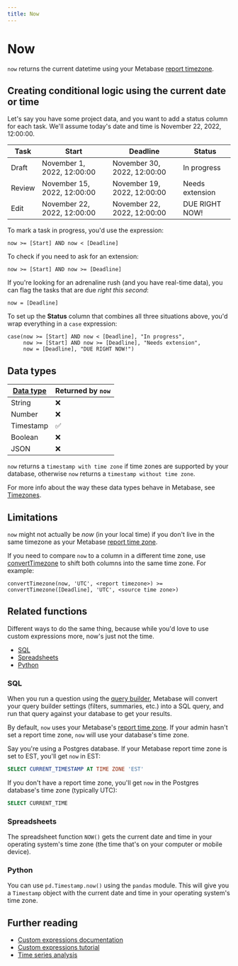 ```yaml
---
title: Now
---
```


# Now

`now` returns the current datetime using your Metabase [report timezone](../../../../configuring-metabase/localization.md#report-timezone).

## Creating conditional logic using the current date or time

Let's say you have some project data, and you want to add a status column for each task. We'll assume today's date and time is November 22, 2022, 12:00:00.

| Task   | Start                       | Deadline                    | Status          |
| ------ | --------------------------- | --------------------------- | --------------- |
| Draft  | November 1, 2022, 12:00:00  | November 30, 2022, 12:00:00 | In progress     |
| Review | November 15, 2022, 12:00:00 | November 19, 2022, 12:00:00 | Needs extension |
| Edit   | November 22, 2022, 12:00:00 | November 22, 2022, 12:00:00 | DUE RIGHT NOW!  |

To mark a task in progress, you'd use the expression:

```
now >= [Start] AND now < [Deadline]
```

To check if you need to ask for an extension:

```
now >= [Start] AND now >= [Deadline]
```

If you're looking for an adrenaline rush (and you have real-time data), you can flag the tasks that are due _right this second_:

```
now = [Deadline]
```

To set up the **Status** column that combines all three situations above, you'd wrap everything in a `case` expression:

```
case(now >= [Start] AND now < [Deadline], "In progress",
     now >= [Start] AND now >= [Deadline], "Needs extension",
     now = [Deadline], "DUE RIGHT NOW!")
```

## Data types

| [Data type](https://www.metabase.com/learn/grow-your-data-skills/data-fundamentals/data-types-overview#examples-of-data-types) | Returned by `now` |
| ------------------------------------------------------------------------------------------------------------------------------ | ----------------- |
| String                                                                                                                         | ❌                |
| Number                                                                                                                         | ❌                |
| Timestamp                                                                                                                      | ✅                |
| Boolean                                                                                                                        | ❌                |
| JSON                                                                                                                           | ❌                |

`now` returns a `timestamp with time zone` if time zones are supported by your database, otherwise `now` returns a `timestamp without time zone`.

For more info about the way these data types behave in Metabase, see [Timezones](../../../../configuring-metabase/timezones.md#data-types).

## Limitations

`now` might not actually be _now_ (in your local time) if you don't live in the same timezone as your Metabase [report time zone](../../../../configuring-metabase/localization.md#report-timezone).

If you need to compare `now` to a column in a different time zone, use [convertTimezone](../converttimezone.md) to shift both columns into the same time zone. For example:

```
convertTimezone(now, 'UTC', <report timezone>) >= convertTimezone([Deadline], 'UTC', <source time zone>)
```

## Related functions

Different ways to do the same thing, because while you'd love to use custom expressions more, now's just not the time.

- [SQL](#sql)
- [Spreadsheets](#spreadsheets)
- [Python](#python)

### SQL

When you run a question using the [query builder](https://www.metabase.com/glossary/query_builder), Metabase will convert your query builder settings (filters, summaries, etc.) into a SQL query, and run that query against your database to get your results.

By default, `now` uses your Metabase's [report time zone](../../../../configuring-metabase/localization.md#report-timezone). If your admin hasn't set a report time zone, `now` will use your database's time zone.

Say you're using a Postgres database. If your Metabase report time zone is set to EST, you'll get `now` in EST:

```sql
SELECT CURRENT_TIMESTAMP AT TIME ZONE 'EST'
```

If you don't have a report time zone, you'll get `now` in the Postgres database's time zone (typically UTC):

```sql
SELECT CURRENT_TIME
```

### Spreadsheets

The spreadsheet function `NOW()` gets the current date and time in your operating system's time zone (the time that's on your computer or mobile device).

### Python

You can use `pd.Timestamp.now()` using the `pandas` module. This will give you a `Timestamp` object with the current date and time in your operating system's time zone.

## Further reading

- [Custom expressions documentation](../../expressions.md)
- [Custom expressions tutorial](https://www.metabase.com/learn/metabase-basics/querying-and-dashboards/questions/custom-expressions)
- [Time series analysis](https://www.metabase.com/learn/metabase-basics/querying-and-dashboards/time-series/start)
